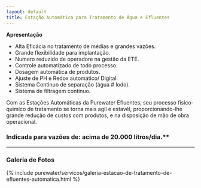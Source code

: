 ```yaml
---
layout: default
title: Estação Automática para Tratamento de Água e Efluentes
---
```


<strong>Apresentação</strong>

- Alta Eficácia no tratamento de médias e grandes vazões.
- Grande flexibilidade para implantação.
- Numero reduzido de operadore na gestão da ETE.
- Controle automatizado de todo processo.
- Dosagem automática de produtos.
- Ajuste de PH e Redox automático/ Digital.
- Sistema Continuo de separação (água # lodo).
- Sistema de filtragem continuo.

Com as Estações Automáticas da Purewater Efluentes, seu processo fisíco-quimíco de tratamento se torna mais agil e estavél, proporcionando-lhe grande redução de custos com produtos, e na disposição de mão de obra operacional.

### Indicada para vazões de: acima de 20.000 litros/dia.**

---

### Galeria de Fotos

{% include purewater/servicos/galeria-estacao-de-tratamento-de-efluentes-automatica.html %}

